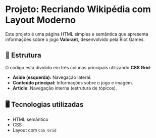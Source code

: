 # Projeto: Recriando Wikipédia com Layout Moderno

Este projeto é uma página HTML simples e semântica que apresenta informações sobre o jogo **Valorant**, desenvolvido pela Riot Games.

## 🧱 Estrutura

O código está dividido em três colunas principais utilizando **CSS Grid**:
- **Aside (esquerda):** Navegação lateral.
- **Conteúdo principal:** Informações sobre o jogo e imagem.
- **Article:** Navegação interna (estrutura de tópicos).

## 🖥 Tecnologias utilizadas

- HTML semântico
- CSS
- Layout com `CSS Grid`